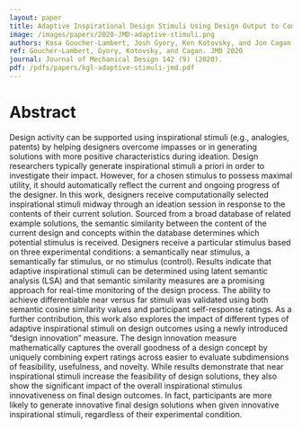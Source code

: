 ```yaml
---
layout: paper
title: Adaptive Inspirational Design Stimuli Using Design Output to Computationally Search for Stimuli that Impact Concept Generation
image: /images/papers/2020-JMD-adaptive-stimuli.png
authors: Kosa Goucher-Lambert, Josh Gyory, Ken Kotovsky, and Jon Cagan.
ref: Goucher-Lambert, Gyory, Kotovsky, and Cagan. JMD 2020
journal: Journal of Mechanical Design 142 (9) (2020).
pdf: /pdfs/papers/kgl-adaptive-stimuli-jmd.pdf
---
```


# Abstract

Design activity can be supported using inspirational stimuli (e.g., analogies, patents) by helping designers overcome impasses or in generating solutions with more positive characteristics during ideation. Design researchers typically generate inspirational stimuli a priori in order to investigate their impact. However, for a chosen stimulus to possess maximal utility, it should automatically reflect the current and ongoing progress of the designer. In this work, designers receive computationally selected inspirational stimuli midway through an ideation session in response to the contents of their current solution. Sourced from a broad database of related example solutions, the semantic similarity between the content of the current design and concepts within the database determines which potential stimulus is received. Designers receive a particular stimulus based on three experimental conditions: a semantically near stimulus, a semantically far stimulus, or no stimulus (control). Results indicate that adaptive inspirational stimuli can be determined using latent semantic analysis (LSA) and that semantic similarity measures are a promising approach for real-time monitoring of the design process. The ability to achieve differentiable near versus far stimuli was validated using both semantic cosine similarity values and participant self-response ratings. As a further contribution, this work also explores the impact of different types of adaptive inspirational stimuli on design outcomes using a newly introduced “design innovation” measure. The design innovation measure mathematically captures the overall goodness of a design concept by uniquely combining expert ratings across easier to evaluate subdimensions of feasibility, usefulness, and novelty. While results demonstrate that near inspirational stimuli increase the feasibility of design solutions, they also show the significant impact of the overall inspirational stimulus innovativeness on final design outcomes. In fact, participants are more likely to generate innovative final design solutions when given innovative inspirational stimuli, regardless of their experimental condition.
